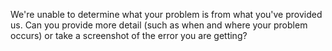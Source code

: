 We're unable to determine what your problem is from what you've provided us. Can you provide more detail (such as when and where your problem occurs) or take a screenshot of the error you are getting?